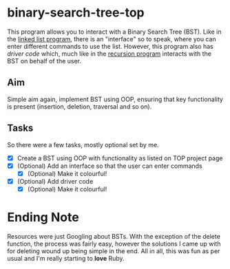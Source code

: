 # binary-search-tree-top
This program allows you to interact with a Binary Search Tree (BST). Like in the [linked list program](https://github.com/qamk/linked-list-top), there is an "interface" so to speak, where you can enter different commands to use the list.
However, this program also has *driver code* which, much like in the [recursion program](https://repl.it/@qamk/recursion-top#README.md) interacts with the BST on behalf of the user.

## Aim
Simple aim again, implement BST using OOP, ensuring that key functionality is present (insertion, deletion, traversal and so on).

## Tasks
So there were a few tasks, mostly optional set by me.
- [x] Create a BST using OOP with functionality as listed on TOP project page
- [x] (Optional) Add an interface so that the user can enter commands
  - [x] (Optional) Make it colourful!
- [x] (Optional) Add driver code
  - [x] (Optional) Make it colourful!

# Ending Note
Resources were just Googling about BSTs. With the exception of the delete function, the process was fairly easy, however the solutions I came up with for deleting wound up being simple in the end. All in all, this was fun as per usual and I'm really starting to **love** Ruby. 
